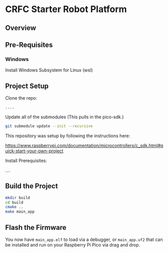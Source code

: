 # CRFC Starter Robot Platform

## Overview

## Pre-Requisites

### Windows

Install Windows Subsystem for Linux (wsl)

## Project Setup

Clone the repo:

```bash
....
```

Update all of the submodules (This pulls in the pico-sdk.)

```bash
git submodule update --init --recursive
```


This repository was setup by following the instructions here:

https://www.raspberrypi.com/documentation/microcontrollers/c_sdk.html#quick-start-your-own-project

Install Prerequisites:

....

## Build the Project

```bash
mkdir build
cd build
cmake ..
make main_app
```

## Flash the Firmware

You now have `main_app.elf` to load via a debugger, or `main_app.uf2` that can be installed and run on your Raspberry Pi Pico via drag and drop.